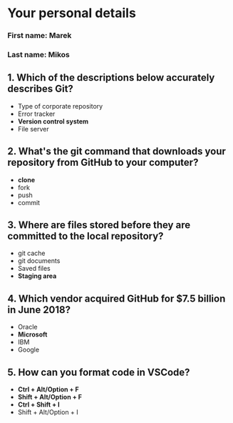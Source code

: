 # Your personal details
### First name: Marek
### Last name: Mikos


## 1. Which of the descriptions below accurately describes Git?
- Type of corporate repository
- Error tracker
- **Version control system**
- File server

## 2. What's the git command that downloads your repository from GitHub to your computer?
- **clone**
- fork
- push
- commit

## 3. Where are files stored before they are committed to the local repository?
- git cache
- git documents
- Saved files
- **Staging area**

## 4. Which vendor acquired GitHub for $7.5 billion in June 2018?
- Oracle
- **Microsoft**
- IBM
- Google

## 5. How can you format code in VSCode?
- **Ctrl + Alt/Option + F**
- **Shift + Alt/Option + F**
- **Ctrl + Shift + I**
- Shift + Alt/Option + I